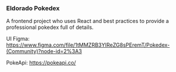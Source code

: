 ### Eldorado Pokedex

A frontend project who uses React and best practices to provide a professional pokedex full of details.


UI Figma: https://www.figma.com/file/1tMMZRB3YIReZG8sPEremT/Pokedex-(Community)?node-id=2%3A3

PokeApi: https://pokeapi.co/